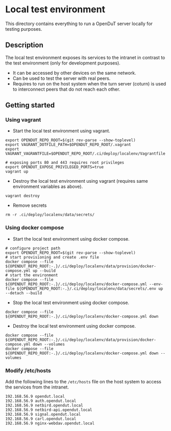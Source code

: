# Local test environment

This directory contains everything to run a OpenDuT server locally for testing purposes.

## Description
The local test environment exposes its services to the intranet in contrast to the test environment (only for development purposes).

* It can be accessed by other devices on the same network.
* Can be used to test the server with real peers.
* Requires to run on the host system when the turn server (coturn) is used to interconnect peers that do not reach each other.


## Getting started


### Using vagrant

* Start the local test environment using vagrant.
```shell
export OPENDUT_REPO_ROOT=$(git rev-parse --show-toplevel)
export VAGRANT_DOTFILE_PATH=$OPENDUT_REPO_ROOT/.vagrant
export VAGRANT_VAGRANTFILE=$OPENDUT_REPO_ROOT/.ci/deploy/localenv/Vagrantfile

# exposing ports 80 and 443 requires root privileges
export OPENDUT_EXPOSE_PRIVILEGED_PORTS=true
vagrant up
```
* Destroy the local test environment using vagrant (requires same environment variables as above).
```shell
vagrant destroy
```

* Remove secrets
```shell
rm -r .ci/deploy/localenv/data/secrets/
```

### Using docker compose

* Start the local test environment using docker compose.
```shell
# configure project path
export OPENDUT_REPO_ROOT=$(git rev-parse --show-toplevel)
# start provisioning and create .env file
docker compose --file ${OPENDUT_REPO_ROOT:-.}/.ci/deploy/localenv/data/provision/docker-compose.yml up --build
# start the environment
docker compose --file ${OPENDUT_REPO_ROOT:-.}/.ci/deploy/localenv/docker-compose.yml --env-file ${OPENDUT_REPO_ROOT:-.}/.ci/deploy/localenv/data/secrets/.env up --detach --build
```

* Stop the local test environment using docker compose.
```shell
docker compose --file ${OPENDUT_REPO_ROOT:-.}/.ci/deploy/localenv/docker-compose.yml down
```

* Destroy the local test environment using docker compose.
```shell
docker compose --file ${OPENDUT_REPO_ROOT:-.}/.ci/deploy/localenv/data/provision/docker-compose.yml down --volumes
docker compose --file ${OPENDUT_REPO_ROOT:-.}/.ci/deploy/localenv/docker-compose.yml down --volumes
```

### Modify /etc/hosts

Add the following lines to the `/etc/hosts` file on the host system to access the services from the intranet.
```shell
192.168.56.9 opendut.local
192.168.56.9 auth.opendut.local
192.168.56.9 netbird.opendut.local
192.168.56.9 netbird-api.opendut.local
192.168.56.9 signal.opendut.local
192.168.56.9 carl.opendut.local
192.168.56.9 nginx-webdav.opendut.local
```
